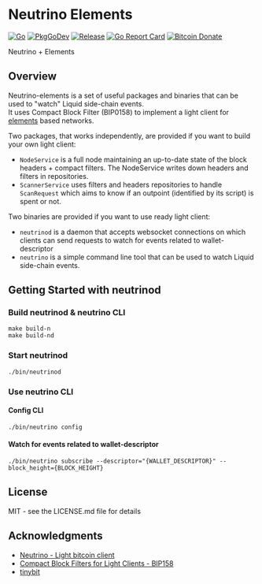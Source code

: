 # Neutrino Elements

[![Go](https://github.com/vulpemventures/neutrino-elements/actions/workflows/ci.yml/badge.svg)](https://github.com/vulpemventures/neutrino-elements/actions/workflows/ci.yml)
[![PkgGoDev](https://pkg.go.dev/badge/github.com/vulpemventures/neutrino-elements)](https://pkg.go.dev/github.com/vulpemventures/neutrino-elements)
[![Release](https://img.shields.io/github/release/vulpemventures/neutrino-elements.svg?style=flat-square)](https://github.com/vulpemventures/neutrino-elements/releases/latest)
[![Go Report Card](https://goreportcard.com/badge/github.com/vulpemventures/neutrino-elements)](https://goreportcard.com/report/github.com/vulpemventures/neutrino-elements)
[![Bitcoin Donate](https://badgen.net/badge/Bitcoin/Donate/F7931A?icon=bitcoin)](https://blockstream.info/address/3MdERN32qiMnQ68bSSee5CXQkrSGx1iStr)

Neutrino + Elements

## Overview

Neutrino-elements is a set of useful packages and binaries that can be used to "watch" Liquid side-chain events.<br>
It uses Compact Block Filter (BIP0158) to implement a light client for [elements](https://elementsproject.org/) based networks.<br>

Two packages, that works independently, are provided if you want to build your own light client:<br>
- `NodeService` is a full node maintaining an up-to-date state of the block headers + compact filters. The NodeService writes down headers and filters in repositories.<br>
- `ScannerService` uses filters and headers repositories to handle `ScanRequest` which aims to know if an outpoint (identified by its script) is spent or not.<br>

Two binaries are provided if you want to use ready light client:<br>
- `neutrinod` is a daemon that accepts websocket connections on which clients can send requests to watch for events related to wallet-descriptor<br>
- `neutrino` is a simple command line tool that can be used to watch Liquid side-chain events.<br>

## Getting Started with neutrinod

### Build neutrinod & neutrino CLI

```
make build-n
make build-nd
```

### Start neutrinod

```
./bin/neutrinod
```

### Use neutrino CLI

#### Config CLI
```
./bin/neutrino config
```

#### Watch for events related to wallet-descriptor
```
./bin/neutrino subscribe --descriptor="{WALLET_DESCRIPTOR}" --block_height={BLOCK_HEIGHT}
```

## License

MIT - see the LICENSE.md file for details

## Acknowledgments

* [Neutrino - Light bitcoin client](https://github.com/lightninglabs/neutrino)
* [Compact Block Filters for Light Clients - BIP158](https://github.com/bitcoin/bips/blob/master/bip-0158.mediawiki)
* [tinybit](https://github.com/Jeiwan/tinybit)
